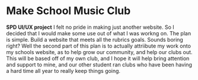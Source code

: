 # Make School Music Club

**SPD UI/UX project**
I felt no pride in making just another website. So I decided that I would make some use out of
what I was workng on. The plan is simple. Build a website that meets all the rubrics goals.
Sounds boring right? Well the second part of this plan is to actually attriibute my work onto 
my schools website, as to help grow our community, and help our clubs out. This will be based
off of my own club, and I hope it will help bring attention and support to mine, and our other
student ran clubs who have been having a hard time all year to really keep things going.
